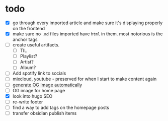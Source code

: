 # todo
- [x] go through every imported article and make sure it's displaying properly on the frontend
- [x] make sure no `.md` files imported have `html` in them. most notorious is the anchor tags
- [ ] create useful artifacts.
  - [ ] TIL
  - [ ] Playlist?
  - [ ] Artist?
  - [ ] Album?
- [ ] Add spotify link to socials
- [ ] mixcloud, youtube - preserved for when I start to make content again
- [ ] [generate OG Image automatically](https://flaviocopes.com/canvas-node-generate-image/)
- [ ] OG image for home page
- [x] look into hugo SEO
- [ ] re-write footer
- [ ] find a way to add tags on the homepage posts
- [ ] transfer obsidian publish items